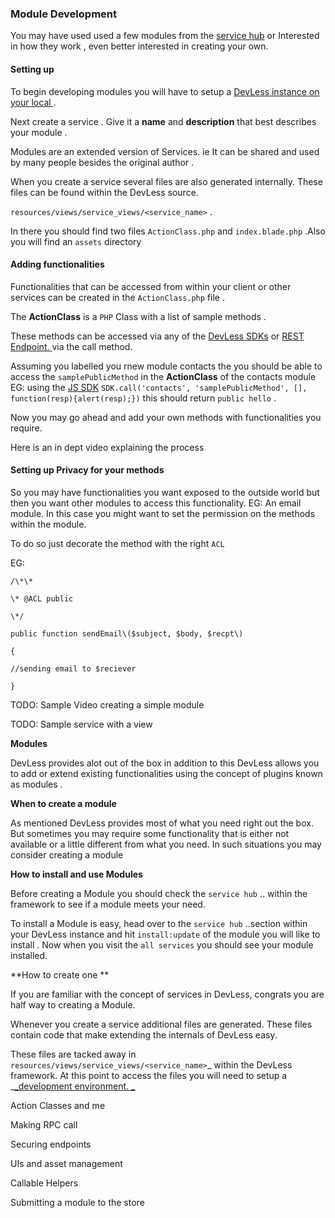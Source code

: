 ### Module Development

You may have used used a few modules from the [service hub](/using_services.md)  or Interested in how they work , even better interested in creating your own.

#### Setting up

To begin developing modules you will have to setup a [DevLess instance on your local ](/dev-setup.md).

Next create a service . Give it a **name** and **description** that best describes your module .

Modules are an extended version of Services. ie It can be shared and used by many people besides  the original author .

When you create a service several files are also generated internally. These files can be found within the DevLess source.

`resources/views/service_views/<service_name>` .

In there you should find two files `ActionClass.php` and `index.blade.php` .Also you will find an `assets` directory

#### Adding functionalities

Functionalities that can be accessed from within your client or other services can be created in the `ActionClass.php` file .

The **ActionClass**  is a `PHP` Class with a list of sample methods .

These methods can be accessed via any of the [DevLess SDKs](/sdks.md) or [REST Endpoint. ](/http_api.md)   via  the call method.

Assuming you labelled you rnew module contacts the you should be able to access the `samplePublicMethod` in the **ActionClass** of the contacts module EG: using the  [JS SDK](/sdks.md)     `SDK.call('contacts', 'samplePublicMethod', [], function(resp){alert(resp);})` this should return `public hello`  .

Now you may go ahead and add your own methods with functionalities you require.

Here is an in dept video explaining the  process

#### Setting up Privacy for your methods

So you may have functionalities you want exposed to the outside world but then you want other modules to access this functionality. EG: An email module.  In this case you might want to set the permission on the methods within the module.

To do so just decorate the method with the right `ACL`

EG:
```
/\*\*

\* @ACL public

\*/

public function sendEmail\($subject, $body, $recpt\)

{

//sending email to $reciever

}
```
TODO:  Sample Video creating a simple  module

TODO:  Sample service with a view

**Modules**

DevLess provides  alot out of the box in addition to this DevLess allows you to add or extend existing functionalities using the concept of plugins known as modules .

**When to create a module**

As mentioned DevLess provides most of what you  need right out the box. But sometimes you may require some functionality that is either not available or a little different from what you need. In such situations  you may consider creating a module

**How to install and use Modules**

Before creating a Module  you should check the  `service hub`  ..  within the framework to see if a module meets  your need.

To install a Module is easy, head over to the  `service hub` ..section within your DevLess instance and hit `install:update` of the module you will like to install . Now when you visit the `all services`  you should see your module installed.

**How  to create one **

If you are familiar with the concept of services in DevLess, congrats you are half way to creating a Module.

Whenever you create a service additional files are generated. These files contain code that make extending the internals of DevLess easy.

These files are tacked away in `resources/views/service_views/<service_name>`_ within the DevLess framework. At this point to access the files you will need to setup a _[_development environment.      _](/dev-setup.md)

Action Classes and me

Making RPC call

Securing endpoints

UIs and asset management

Callable Helpers

Submitting a module to the store

